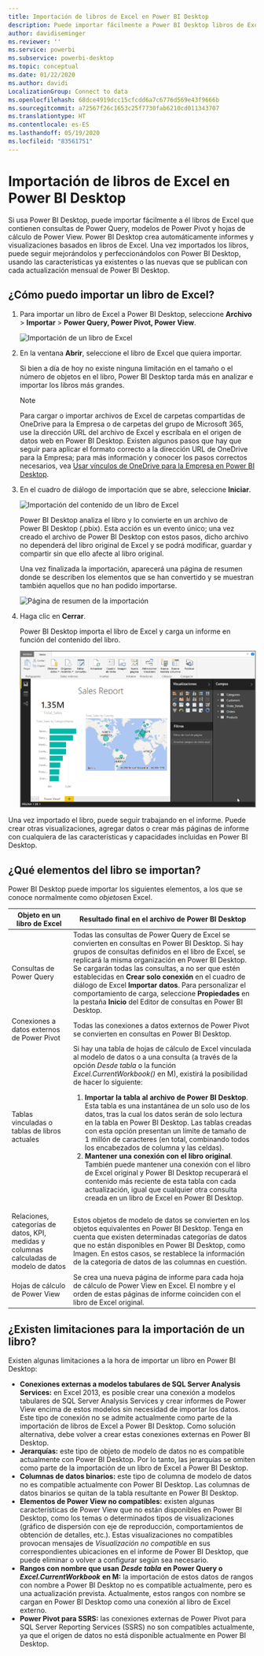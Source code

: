 ```yaml
---
title: Importación de libros de Excel en Power BI Desktop
description: Puede importar fácilmente a Power BI Desktop libros de Excel que contienen consultas de Power Query, modelos de Power Pivot y hojas de cálculo de Power View.
author: davidiseminger
ms.reviewer: ''
ms.service: powerbi
ms.subservice: powerbi-desktop
ms.topic: conceptual
ms.date: 01/22/2020
ms.author: davidi
LocalizationGroup: Connect to data
ms.openlocfilehash: 68dce4919dcc15cfcdd6a7c6776d569e43f9666b
ms.sourcegitcommit: a72567f26c1653c25f7730fab6210cd011343707
ms.translationtype: HT
ms.contentlocale: es-ES
ms.lasthandoff: 05/19/2020
ms.locfileid: "83561751"
---
```

# <a name="import-excel-workbooks-into-power-bi-desktop"></a>Importación de libros de Excel en Power BI Desktop
Si usa Power BI Desktop, puede importar fácilmente a él libros de Excel que contienen consultas de Power Query, modelos de Power Pivot y hojas de cálculo de Power View. Power BI Desktop crea automáticamente informes y visualizaciones basados en libros de Excel. Una vez importados los libros, puede seguir mejorándolos y perfeccionándolos con Power BI Desktop, usando las características ya existentes o las nuevas que se publican con cada actualización mensual de Power BI Desktop.

## <a name="how-do-i-import-an-excel-workbook"></a>¿Cómo puedo importar un libro de Excel?
1. Para importar un libro de Excel a Power BI Desktop, seleccione **Archivo** > **Importar** > **Power Query, Power Pivot, Power View**.

   ![Importación de un libro de Excel](media/desktop-import-excel-workbooks/importexceltopbi_1.png)


2. En la ventana **Abrir**, seleccione el libro de Excel que quiera importar. 

   Si bien a día de hoy no existe ninguna limitación en el tamaño o el número de objetos en el libro, Power BI Desktop tarda más en analizar e importar los libros más grandes.

   > [!NOTE]
   > Para cargar o importar archivos de Excel de carpetas compartidas de OneDrive para la Empresa o de carpetas del grupo de Microsoft 365, use la dirección URL del archivo de Excel y escríbala en el origen de datos web en Power BI Desktop. Existen algunos pasos que hay que seguir para aplicar el formato correcto a la dirección URL de OneDrive para la Empresa; para más información y conocer los pasos correctos necesarios, vea [Usar vínculos de OneDrive para la Empresa en Power BI Desktop](desktop-use-onedrive-business-links.md).
   > 
   > 

3. En el cuadro de diálogo de importación que se abre, seleccione **Iniciar**.

   ![Importación del contenido de un libro de Excel](media/desktop-import-excel-workbooks/import-excel-power-bi-5.png)


   Power BI Desktop analiza el libro y lo convierte en un archivo de Power BI Desktop (.pbix). Esta acción es un evento único; una vez creado el archivo de Power BI Desktop con estos pasos, dicho archivo no dependerá del libro original de Excel y se podrá modificar, guardar y compartir sin que ello afecte al libro original.

   Una vez finalizada la importación, aparecerá una página de resumen donde se describen los elementos que se han convertido y se muestran también aquellos que no han podido importarse.

   ![Página de resumen de la importación](media/desktop-import-excel-workbooks/importexceltopbi_3.png)

4. Haga clic en **Cerrar**. 

   Power BI Desktop importa el libro de Excel y carga un informe en función del contenido del libro.

   ![Informe de importación cargado](media/desktop-import-excel-workbooks/importexceltopbi_4.png)

Una vez importado el libro, puede seguir trabajando en el informe. Puede crear otras visualizaciones, agregar datos o crear más páginas de informe con cualquiera de las características y capacidades incluidas en Power BI Desktop.

## <a name="which-workbook-elements-are-imported"></a>¿Qué elementos del libro se importan?
Power BI Desktop puede importar los siguientes elementos, a los que se conoce normalmente como *objetos*en Excel.

| Objeto en un libro de Excel | Resultado final en el archivo de Power BI Desktop |
| --- | --- |
| Consultas de Power Query |Todas las consultas de Power Query de Excel se convierten en consultas en Power BI Desktop. Si hay grupos de consultas definidos en el libro de Excel, se replicará la misma organización en Power BI Desktop. Se cargarán todas las consultas, a no ser que estén establecidas en **Crear solo conexión** en el cuadro de diálogo de Excel **Importar datos**. Para personalizar el comportamiento de carga, seleccione **Propiedades** en la pestaña **Inicio** del Editor de consultas en Power BI Desktop. |
| Conexiones a datos externos de Power Pivot |Todas las conexiones a datos externos de Power Pivot se convierten en consultas en Power BI Desktop. |
| Tablas vinculadas o tablas de libros actuales |Si hay una tabla de hojas de cálculo de Excel vinculada al modelo de datos o a una consulta (a través de la opción *Desde tabla* o la función *Excel.CurrentWorkbook()* en M), existirá la posibilidad de hacer lo siguiente: <ol><li><b>Importar la tabla al archivo de Power BI Desktop</b>. Esta tabla es una instantánea de un solo uso de los datos, tras la cual los datos serán de solo lectura en la tabla en Power BI Desktop. Las tablas creadas con esta opción presentan un límite de tamaño de 1 millón de caracteres (en total, combinando todos los encabezados de columna y las celdas).</li><li><b>Mantener una conexión con el libro original</b>. También puede mantener una conexión con el libro de Excel original y Power BI Desktop recuperará el contenido más reciente de esta tabla con cada actualización, igual que cualquier otra consulta creada en un libro de Excel en Power BI Desktop.</li></ul> |
| Relaciones, categorías de datos, KPI, medidas y columnas calculadas de modelo de datos |Estos objetos de modelo de datos se convierten en los objetos equivalentes en Power BI Desktop. Tenga en cuenta que existen determinadas categorías de datos que no están disponibles en Power BI Desktop, como Imagen. En estos casos, se restablece la información de la categoría de datos de las columnas en cuestión. |
| Hojas de cálculo de Power View |Se crea una nueva página de informe para cada hoja de cálculo de Power View en Excel. El nombre y el orden de estas páginas de informe coinciden con el libro de Excel original. |

## <a name="are-there-any-limitations-to-importing-a-workbook"></a>¿Existen limitaciones para la importación de un libro?
Existen algunas limitaciones a la hora de importar un libro en Power BI Desktop:

* **Conexiones externas a modelos tabulares de SQL Server Analysis Services:** en Excel 2013, es posible crear una conexión a modelos tabulares de SQL Server Analysis Services y crear informes de Power View encima de estos modelos sin necesidad de importar los datos. Este tipo de conexión no se admite actualmente como parte de la importación de libros de Excel a Power BI Desktop. Como solución alternativa, debe volver a crear estas conexiones externas en Power BI Desktop.
* **Jerarquías:** este tipo de objeto de modelo de datos no es compatible actualmente con Power BI Desktop. Por lo tanto, las jerarquías se omiten como parte de la importación de un libro de Excel a Power BI Desktop.
* **Columnas de datos binarios:** este tipo de columna de modelo de datos no es compatible actualmente con Power BI Desktop. Las columnas de datos binarios se quitan de la tabla resultante en Power BI Desktop.
* **Elementos de Power View no compatibles:** existen algunas características de Power View que no están disponibles en Power BI Desktop, como los temas o determinados tipos de visualizaciones (gráfico de dispersión con eje de reproducción, comportamientos de obtención de detalles, etc.). Estas visualizaciones no compatibles provocan mensajes de *Visualización no compatible* en sus correspondientes ubicaciones en el informe de Power BI Desktop, que puede eliminar o volver a configurar según sea necesario.
* **Rangos con nombre que usan** ***Desde tabla*** **en Power Query o** ***Excel.CurrentWorkbook*** **en M:** la importación de estos datos de rangos con nombre a Power BI Desktop no es compatible actualmente, pero es una actualización prevista. Actualmente, estos rangos con nombre se cargan en Power BI Desktop como una conexión al libro de Excel externo.
* **Power Pivot para SSRS:** las conexiones externas de Power Pivot para SQL Server Reporting Services (SSRS) no son compatibles actualmente, ya que el origen de datos no está disponible actualmente en Power BI Desktop.

